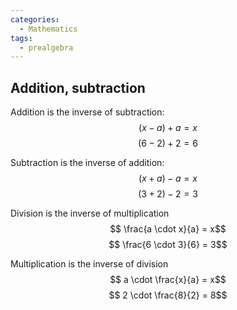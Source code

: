 ```yaml
---
categories:
  - Mathematics
tags:
  - prealgebra
---
```


## Addition, subtraction

Addition is the inverse of subtraction: $$(x - a) + a = x$$ $$ (6 - 2) + 2 = 6
$$

Subtraction is the inverse of addition: $$(x + a) - a = x$$ $$ (3 + 2) - 2 = 3$$

Division is the inverse of multiplication $$ \frac{a \cdot x}{a} = x$$
$$ \frac{6
\cdot 3}{6} = 3$$

Multiplication is the inverse of division $$ a \cdot \frac{x}{a} = x$$
$$ 2 \cdot
\frac{8}{2} = 8$$
